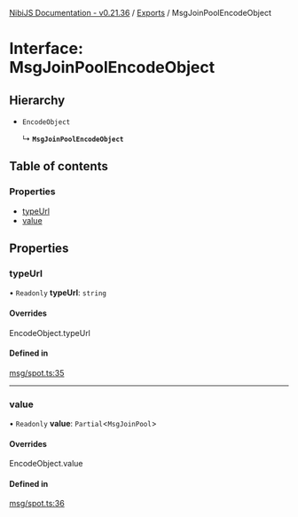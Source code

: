 [NibiJS Documentation - v0.21.36](../intro.md) / [Exports](../modules.md) / MsgJoinPoolEncodeObject

# Interface: MsgJoinPoolEncodeObject

## Hierarchy

- `EncodeObject`

  ↳ **`MsgJoinPoolEncodeObject`**

## Table of contents

### Properties

- [typeUrl](MsgJoinPoolEncodeObject.md#typeurl)
- [value](MsgJoinPoolEncodeObject.md#value)

## Properties

### typeUrl

• `Readonly` **typeUrl**: `string`

#### Overrides

EncodeObject.typeUrl

#### Defined in

[msg/spot.ts:35](https://github.com/NibiruChain/ts-sdk/blob/1045d4d/packages/nibijs/src/msg/spot.ts#L35)

---

### value

• `Readonly` **value**: `Partial`<`MsgJoinPool`\>

#### Overrides

EncodeObject.value

#### Defined in

[msg/spot.ts:36](https://github.com/NibiruChain/ts-sdk/blob/1045d4d/packages/nibijs/src/msg/spot.ts#L36)
